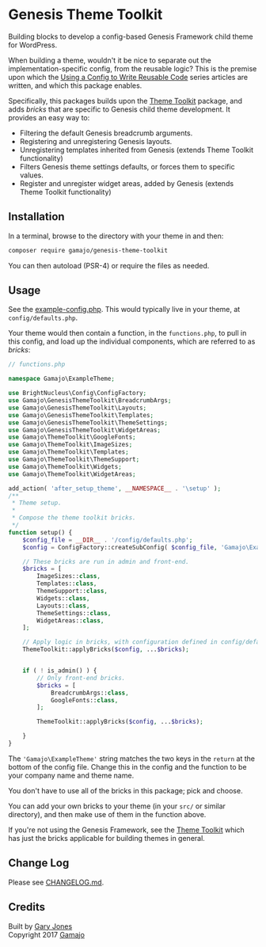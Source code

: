 # Genesis Theme Toolkit

Building blocks to develop a config-based Genesis Framework child theme for WordPress.

When building a theme, wouldn't it be nice to separate out the implementation-specific config, from the reusable logic? This is the premise upon which the [Using a Config to Write Reusable Code](https://www.alainschlesser.com/config-files-for-reusable-code/) series articles are written, and which this package enables.

Specifically, this packages builds upon the [Theme Toolkit](https://github.com/gamajo/theme-toolkit) package, and adds _bricks_ that are specific to Genesis child theme development. It provides an easy way to:

- Filtering the default Genesis breadcrumb arguments.
- Registering and unregistering Genesis layouts.
- Unregistering templates inherited from Genesis (extends Theme Toolkit functionality)
- Filters Genesis theme settings defaults, or forces them to specific values.
- Register and unregister widget areas, added by Genesis (extends Theme Toolkit functionality)

## Installation

In a terminal, browse to the directory with your theme in and then:

~~~sh
composer require gamajo/genesis-theme-toolkit
~~~

You can then autoload (PSR-4) or require the files as needed.

## Usage

See the [example-config.php](docs/example-config.php). This would typically live in your theme, at `config/defaults.php`.

Your theme would then contain a function, in the `functions.php`, to pull in this config, and load up the individual components, which are referred to as _bricks_:

```php
// functions.php

namespace Gamajo\ExampleTheme;

use BrightNucleus\Config\ConfigFactory;
use Gamajo\GenesisThemeToolkit\BreadcrumbArgs;
use Gamajo\GenesisThemeToolkit\Layouts;
use Gamajo\GenesisThemeToolkit\Templates;
use Gamajo\GenesisThemeToolkit\ThemeSettings;
use Gamajo\GenesisThemeToolkit\WidgetAreas;
use Gamajo\ThemeToolkit\GoogleFonts;
use Gamajo\ThemeToolkit\ImageSizes;
use Gamajo\ThemeToolkit\Templates;
use Gamajo\ThemeToolkit\ThemeSupport;
use Gamajo\ThemeToolkit\Widgets;
use Gamajo\ThemeToolkit\WidgetAreas;

add_action( 'after_setup_theme', __NAMESPACE__ . '\setup' );
/**
 * Theme setup.
 *
 * Compose the theme toolkit bricks.
 */
function setup() {
	$config_file = __DIR__ . '/config/defaults.php';
	$config = ConfigFactory::createSubConfig( $config_file, 'Gamajo\ExampleTheme' );

	// These bricks are run in admin and front-end.
	$bricks = [
		ImageSizes::class,
		Templates::class,
		ThemeSupport::class,
		Widgets::class,
		Layouts::class,
		ThemeSettings::class,
		WidgetAreas::class,
	];

	// Apply logic in bricks, with configuration defined in config/defaults.php.
	ThemeToolkit::applyBricks($config, ...$bricks);


	if ( ! is_admin() ) {
		// Only front-end bricks.
		$bricks = [
			BreadcrumbArgs::class,
			GoogleFonts::class,
		];

		ThemeToolkit::applyBricks($config, ...$bricks);

	}
}
```

The `'Gamajo\ExampleTheme'` string matches the two keys in the `return` at the bottom of the config file. Change this in the config and the function to be your company name and theme name.

You don't have to use all of the bricks in this package; pick and choose.

You can add your own bricks to your theme (in your `src/` or similar directory), and then make use of them in the function above.

If you're not using the Genesis Framework, see the [Theme Toolkit](https://github.com/gamajo/theme-toolkit) which has just the bricks applicable for building themes in general.

## Change Log

Please see [CHANGELOG.md](CHANGELOG.md).

## Credits

Built by [Gary Jones](https://twitter.com/GaryJ)  
Copyright 2017 [Gamajo](https://gamajo.com)
